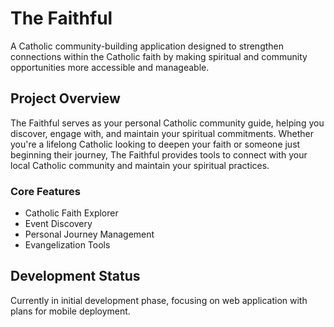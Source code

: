 # The Faithful

A Catholic community-building application designed to strengthen connections within the Catholic faith by making spiritual and community opportunities more accessible and manageable.

## Project Overview

The Faithful serves as your personal Catholic community guide, helping you discover, engage with, and maintain your spiritual commitments. Whether you're a lifelong Catholic looking to deepen your faith or someone just beginning their journey, The Faithful provides tools to connect with your local Catholic community and maintain your spiritual practices.

### Core Features

- Catholic Faith Explorer
- Event Discovery
- Personal Journey Management
- Evangelization Tools

## Development Status

Currently in initial development phase, focusing on web application with plans for mobile deployment.
